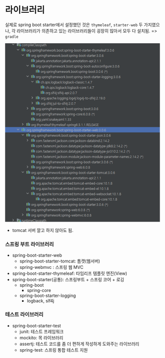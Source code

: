 # 라이브러리

실제로 spring boot starter에서 설정했던 것은 `thymeleaf`, `starter-web` 두 가지였으나, 각 라이브러리가 의존하고 있는 라이브러리들이 굉장히 많아서 모두 다 설치됨. => `gradle`

![image-20230517130712492](assets/image-20230517130712492.png)

- tomcat 서버 깔고 하지 않아도 됨.



### 스프링 부트 라이브러리

- spring-boot-starter-web
  - spring-boot-starter-tomcat: 톰캣(웹서버)
  - spring-webmvc : 스프링 웹 MVC
- spring-boot-starter-thymeleaf: 타임리프 템플릿 엔진(View)
- spring-boot-starter(공통): 스프링부트 + 스프링 코어 + 로깅
  - spring-boot
    - spring-core
  - spring-boot-starter-logging
    - logback, slf4j



### 테스트 라이브러리

- spring-boot-starter-test
  - junit: 테스트 프레임워크
  - mockito: 목 라이브러리
  - assertj: 테스트 코드를 좀 더 편하게 작성하게 도와주는 라이브러리
  - spring-test: 스프링 통합 테스트 지원